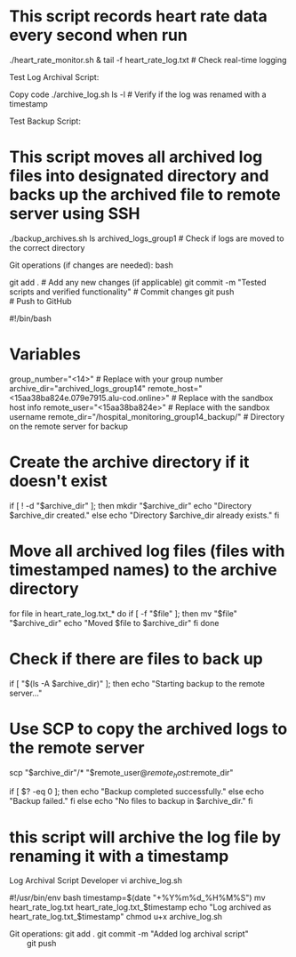# This script records heart rate data every second when run
./heart_rate_monitor.sh &
tail -f heart_rate_log.txt  # Check real-time logging

Test Log Archival Script:

Copy code
./archive_log.sh
ls -l  # Verify if the log was renamed with a timestamp

Test Backup Script:


# This script moves all archived log files into designated directory and backs up the archived file to remote server using SSH
./backup_archives.sh
ls archived_logs_group1  # Check if logs are moved to the correct directory

Git operations (if changes are needed):
bash

git add .             # Add any new changes (if applicable)
git commit -m "Tested scripts and verified functionality"  # Commit changes
git push             # Push to GitHub


#!/bin/bash

# Variables
group_number="<14>"  # Replace with your group number
archive_dir="archived_logs_group14"
remote_host="<15aa38ba824e.079e7915.alu-cod.online>"         # Replace with the sandbox host info
remote_user="<15aa38ba824e>"     # Replace with the sandbox username
remote_dir="/hospital_monitoring_group14_backup/"                 # Directory on the remote server for backup

# Create the archive directory if it doesn't exist
if [ ! -d "$archive_dir" ]; then
  mkdir "$archive_dir"
  echo "Directory $archive_dir created."
else
  echo "Directory $archive_dir already exists."
fi

# Move all archived log files (files with timestamped names) to the archive directory
for file in heart_rate_log.txt_*
do
  if [ -f "$file" ]; then
    mv "$file" "$archive_dir"
    echo "Moved $file to $archive_dir"
  fi
done

# Check if there are files to back up
if [ "$(ls -A $archive_dir)" ]; then
  echo "Starting backup to the remote server..."

  # Use SCP to copy the archived logs to the remote server
  scp "$archive_dir"/* "$remote_user@$remote_host:$remote_dir"

  if [ $? -eq 0 ]; then
    echo "Backup completed successfully."
  else
    echo "Backup failed."
  fi
else
  echo "No files to backup in $archive_dir."
fi

# this script will archive the log file by renaming it with a timestamp
Log Archival Script Developer
vi archive_log.sh

#!/usr/bin/env bash
timestamp=$(date "+%Y%m%d_%H%M%S")
mv heart_rate_log.txt heart_rate_log.txt_$timestamp
echo "Log archived as heart_rate_log.txt_$timestamp"
chmod u+x archive_log.sh

Git operations:
git add .                                                                                           git commit -m "Added log archival script"                                           git push



